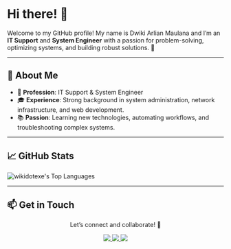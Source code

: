 # Hi there! 👋

Welcome to my GitHub profile! My name is Dwiki Arlian Maulana and I’m an **IT Support** and **System Engineer** with a passion for problem-solving, optimizing systems, and building robust solutions. 🚀

---

## 🌟 About Me

- 💼 **Profession**: IT Support & System Engineer
- 🎓 **Experience**: Strong background in system administration, network infrastructure, and web development.
- 📚 **Passion**: Learning new technologies, automating workflows, and troubleshooting complex systems.

---

## 📈 GitHub Stats

![wikidotexe's Top Languages](https://github-readme-stats.vercel.app/api/top-langs/?username=wikidotexe&theme=react&show_icons=true&hide_border=true&layout=compact)

---

## 📫 Get in Touch


<p align='center'>
   Let’s connect and collaborate! 🤝
</p>

<p align='center'>
   <a href="https://www.linkedin.com/in/dwiki-arlian-maulana-852b14209/">
       <img src="https://img.shields.io/badge/linkedin-%230077B5.svg?&style=for-the-badge&logo=linkedin&logoColor=white"/>
   </a>
   <a href="https://wikidotexe.xyz/">
       <img src="https://img.shields.io/badge/website-000000?style=for-the-badge&logo=About.me&logoColor=white"/>
   </a>
   <a href="mailto:info@wikiarlianm.com/">
       <img src="https://img.shields.io/badge/Gmail-D14836?style=for-the-badge&logo=gmail&logoColor=white"/>
   </a>
